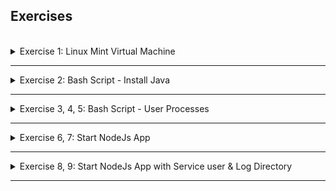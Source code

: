 ## Exercises
<br />

<details>
<summary>Exercise 1: Linux Mint Virtual Machine </summary>
<br />

Create a Linux Mint Virtual Machine on your computer. Check the distribution, which package manager it uses (yum, apt, apt-get). Which CLI editor is configured (Nano, Vi, Vim). What software center/software manager it uses. Which shell is configured for your user.

-----

Download and install UTM (VirtualBox does not yet run on Apple M2) from
- https://mac.getutm.app/

Download linuxmint-21.1-cinnamon-64bit.iso from
- https://linuxmint.com/download.php

Installation Guide:
- https://linuxmint-installation-guide.readthedocs.io/en/latest/

Start UTM and create new VM based on downloaded .iso file.
=> Cannot start the OS

Try installing Ubuntu.

Download Ubuntu 22.04.1 LTS Server for ARM from 
- https://cdimage.ubuntu.com/releases/22.04/release/ubuntu-22.04.1-live-server-arm64.iso

Installation Guide (from https://docs.getutm.app/guides/ubuntu/):
- Open UTM and click the “+” button to open the VM creation wizard.
- Select “Virtualize”.
- Select “Linux”.
- Click “Browse” and select the Ubuntu Server ISO downloaded from the link above. Press “Next” to continue.
- Pick the amount of RAM and CPU cores you wish to give access to the VM. Press “Next” to continue.
- Specify the maximum amount of drive space to allocate. Press “Next” to continue.
- If you have a directory you want to mount in the VM, you can select it here. Alternatively, you can skip this and select the directory later from the VM window’s toolbar. The shared directory will be available after installing SPICE tools (see below). Press “Next” to continue.
- Press “Save” to create the VM and press the Run button to start the VM.
- Go through the Ubuntu installer. If the reboot fails, you can manually quit the VM, unmount the installer ISO, and start the VM again to boot into your new installation.

If you installed Ubuntu Server, then at the end of the installation, you will not have any GUI. To install Ubuntu Desktop, log in and run:
```sh
$ sudo apt update
$ sudo apt install ubuntu-desktop
$ sudo reboot
```


</details>

******

<details>
<summary>Exercise 2: Bash Script - Install Java </summary>
<br />

Write a bash script using Vim editor that installs the latest java version and checks whether java was installed successfully by executing a `java -version` command.

After installation command, it checks 3 conditions:

  1. whether java is installed at all
  2. whether an older Java version is installed (java version lower than 11)
  3. whether a java version of 11 or higher was installed 

It prints relevant informative messages for all 3 conditions. Installation was successful if the 3rd condition is met and you have Java version 11 or higher available.

-----

**script:**
```sh
#!/bin/bash

function installation_needed {
  java_version=$(java -version 2>&1 >/dev/null | grep "java version\|openjdk version" | awk '{print $3}')
  java_version_short=$(java -version 2>&1 >/dev/null | grep "java version\|openjdk version" | awk '{print substr($3,2,2)}')

  if [[ "$java_version" = "" ]]
  then
    echo "No java installation found."
    return 1
  elif [[ "$java_version_short" = "1." ]]
  then
    echo "Old java version $java_version found."
    return 1
  elif [[ "$java_version_short" -ge 11 ]]
  then
    echo "Java version $java_version found."
    return 0
  fi
}

function install_java {
  echo "Installing current JDK..."
  apt-get update
  apt-get install -y default-jre
}

function check_installation {
  installation_needed
  if [[ $? -eq 0 ]]
  then
    echo "The new java version >= 11 was successfully installed."
  else
    echo "The new Java version >= 11 could NOT be installed!"
  fi
}

function main {
  installation_needed
  if [[ $? -eq 1 ]]
  then
    install_java
    check_installation
  else
    echo "Java with version greater or equal 11 is already installed."
  fi
}

main

```

Execute script with sudo!

Breakdown of command that gets java version:
- `java -version` gives you the complete version output.
- `> /dev/null 2>&1` addition does following things: `>` redirects the output of `java -version` command to a file `/dev/null`, which is a special type of file, that accepts and discards all input written to it, and with `2>&1`, even the error output of the `java -version` command will be discarded by `/dev/null` file. So described together, this option takes the output, including any errors generated by the `java -version` command and discards it, not showing it on the command-line and silently forwarding it using `|` (pipe) to the next command, which is `grep "java version\|openjdk version"`
- `grep "java version\|openjdk version"` simply finds a line in the output that has "java version" or "openjdk version" in it. The example line will look like this: openjdk version "11.0.16" 2022-07-19
- `awk '{print substr($3,2,2)}` takes the line from the previous output and grabs the third section of the string "11.0.16" and from there grabs the first 2 characters, which will be "11"


*Detailed explanation of `2>&1`:

Every time, we execute a program or a command, operating system opens three files: **standard input**, **standard output**, and **standard error**, and each file gets a file descriptor integer from the OS: 0, 1, and 2, respectively. So 2>&1 simply says redirect standard error (2) to standard output (1). The `&` before `1` in this case, means whatever follows is a file descriptor, not a filename. 

Explanation of `if else` script:
- In the if else checks, we check if the $java_version variable has no value at all or empty value, it means we have no java installation at all
- If you have an older version of java already installed, like 1.6, 1.7, 1.8, then the value of `"$java_version"` will be `"1."` - first 2 characters. So with `"$java_version" == "1."`, we check whether `java_version` variable is `"1."`. This means installing latest java version was not successful, since you still have only the old version.
- In case of success you should get java version which is 11 or higher (`"$java_version" -ge 11`), which will print success message.

</details>

******

<details>
<summary>Exercise 3, 4, 5: Bash Script - User Processes</summary>
 <br />

- 3. Write a bash script using Vim editor that checks all the processes running for the current user (USER env var) and prints out the processes in console.
Hint: use `ps aux` command and grep for the user.
- 4. Extend the previous script to ask for a user input for sorting the processes output either by memory or CPU consumption, and print the sorted list.
- 5. Extend the previous script to ask additionally for user input about how many processes to print. Hint: use `head` program to limit the number of outputs. 

-----

**script:**
```sh
#!/bin/bash

echo -n "Would you like to sort the processes output by memory or CPU? (m/c) "
read sortby
echo -n "How many results do you want to display? "
read lines

if [ "$sortby" = "m" ]
then
    ps aux --sort -%mem | grep "PID\|`whoami`" | head -n "$lines"
elif [ "$sortby" = "c" ]
then
    ps aux --sort -%cpu | grep -i "PID\|$USER" | head -n "$lines"
else
    echo "No input provided. Exiting"
fi
```

`echo -n`: -n: do not output the trailing newline
`ps aux --sort -%cpu`: sort by cpu utilization of the process in "##.#" format.  Currently, it is the CPU time used divided by the time the process has been running (cputime/realtime ratio), expressed as a percentage.
`ps aux --sort -%mem`: sort by ratio of the process's resident set size to the physical memory on the machine, expressed as a percentage
`ps aux --sort -rss`: sort by resident set size, the non-swapped physical memory that a task has used (in kilobytes)

</details>

******

<details>
<summary>Exercise 6, 7: Start NodeJs App</summary>
<br />

Write a bash script with following logic: 

- Install NodeJS and NPM and print out which versions were installed
- Download an artifact file from the URL: https://node-envvars-artifact.s3.eu-west-2.amazonaws.com/bootcamp-node-envvars-project-1.0.0.tgz. Hint: use `curl` or `wget`
- Unzip the downloaded file
- Set the following needed environment variables: APP_ENV=dev, DB_USER=myuser, DB_PWD=mysecret
- Change into the unzipped package directory
- Run the NodeJS application by executing the following commands:  npm install and node server.js 

Notes:

- Make sure to run the application in background so that it doesn't block the terminal session where you execute the shell script
- If any of the variables is not set, the node app will print error message that env vars is not set and exit
- It will give you a warning about LOG_DIR variable not set. You can ignore it for now.

-----

Extend the script to check after running the application that the application has successfully started and prints out the application's running process and the port where it's listening.

**script:**
```sh
#!/bin/bash

# prepare environment, install all tools
apt-get update

echo "installing node, npm, wget, net-tools..."
apt-get install -y nodejs npm wget net-tools  
sleep 15
echo ""
echo "################"
echo ""

# display nodeJS version
node_version=$(node --version)
echo "NodeJS version $node_version installed"

# display npm version
npm_version=$(npm --version)
echo "NPM version $npm_version installed"

echo ""
echo "################"
echo ""

if [[ ! -d "package" ]]
then
  if [[ ! -f "bootcamp-node-envvars-project-1.0.0.tgz" ]]
  then
    # fetch NodeJS project archive from s3 bucket
    wget https://node-envvars-artifact.s3.eu-west-2.amazonaws.com/bootcamp-node-envvars-project-1.0.0.tgz
  fi
  # extract the project archive to ./package folder
  tar zxvf bootcamp-node-envvars-project-1.0.0.tgz
fi

# set all needed environment variables
export APP_ENV=dev
export DB_PWD=mysecret
export DB_USER=myuser 

# change to package directory
cd package

# install application dependencies
npm install

# start the nodejs application in the background
node server.js &

# display that nodejs process is running
ps aux | grep node | grep -v grep

# display that nodejs is running on port 3000
netstat -ltnp | grep :3000
```

</details>

******

<details>
<summary>Exercise 8, 9: Start NodeJs App with Service user & Log Directory</summary>
<br />

Extend the script to accept a parameter input log_directory: a directory where application will write logs.

The script will check whether the parameter value is a directory name that doesn't exist and will create the directory, if it does exist, it sets the env var LOG_DIR to the directory's absolute path before running the application, so the application can read the LOG_DIR environment variable and write its logs there.

Note:

- Check the app.log file in the provided LOG_DIR directory.
- This is what the output of running the application must look like:
```
app listening on port 3000!
-----------------------------
successfully set the following environment variables: 
APP_ENV - dev
DB_USER - myuser
DB_PWD - mysecret
-----------------------------
successfully set LOG_DIR environment variable. Writing logs into /home/fesi/Documents/nodejs/logs
-----------------------------
Logging into the app.log file
Application started successfully using all the provided environment variables
Node app will listen for any incoming connections
This is the end of log entries
-----------------------------
```

-----

You've been running the application with your user. But we need to adjust that and create own service user: `myapp` for the application to run. So extend the script to create the user and then run the application with the service user. 

**script:**
```sh
#!/bin/bash

# prepare environment, install all tools
apt-get update
NEW_USER=myapp

echo "install node, npm, wget, net-tools"
apt-get install -y nodejs npm wget net-tools  
sleep 15
echo ""
echo "################"
echo ""

# display nodeJS version
node_version=$(node --version)
echo "NodeJS version $node_version installed"

# display npm version
npm_version=$(npm --version)
echo "NPM version $npm_version installed"

echo ""
echo "################"
echo ""

# read user input for log directory
echo -n "Set log directory location for the application (absolute path): "
read LOG_DIRECTORY
if [ -d $LOG_DIRECTORY ]
then
  echo "$LOG_DIRECTORY already exists"
else
  mkdir -p $LOG_DIRECTORY
  echo "A new directory $LOG_DIRECTORY has been created"
fi

# create new user to run the application and make owner of log dir
useradd $NEW_USER -m
chown $NEW_USER -R $LOG_DIRECTORY

# executing the following commands as new user using 'runuser' command

# fetch NodeJS project archive from s3 bucket
runuser -l $NEW_USER -c "wget https://node-envvars-artifact.s3.eu-west-2.amazonaws.com/bootcamp-node-envvars-project-1.0.0.tgz"

# extract the project archive to ./package folder
runuser -l $NEW_USER -c "tar zxvf ./bootcamp-node-envvars-project-1.0.0.tgz"

# start the nodejs application in the background, with all needed env vars with new user myapp
runuser -l $NEW_USER -c "
    export APP_ENV=dev && 
    export DB_PWD=mysecret && 
    export DB_USER=myuser && 
    export LOG_DIR=$LOG_DIRECTORY && 
    cd package && 
    npm install && 
    node server.js &"

# display that nodejs process is running
ps aux | grep node | grep -v grep

# display that nodejs is running on port 3000
netstat -tlnp | grep :3000
```

Execute script with sudo command

</details>

******

